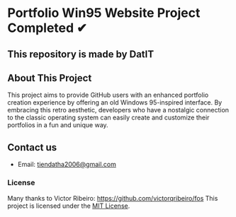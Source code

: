 # Portfolio Win95 Website Project Completed ✔

## This repository is made by DatIT

## About This Project
This project aims to provide GitHub users with an enhanced portfolio creation experience by offering an old Windows 95-inspired interface. By embracing this retro aesthetic, developers who have a nostalgic connection to the classic operating system can easily create and customize their portfolios in a fun and unique way.

## Contact us
- Email: tiendatha2006@gmail.com

### License
Many thanks to Victor Ribeiro: https://github.com/victorqribeiro/fos
This project is licensed under the [MIT License](LICENSE).
